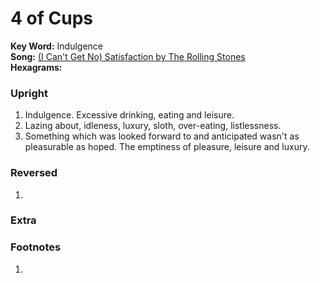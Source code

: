 # 4 of Cups

**Key Word:** Indulgence  
**Song:** [(I Can't Get No) Satisfaction by The Rolling Stones](https://www.youtube.com/watch?v=nrIPxlFzDi0)  
**Hexagrams:** 



### Upright

1) Indulgence. Excessive drinking, eating and leisure.
2) Lazing about, idleness, luxury, sloth, over-eating, listlessness.
3) Something which was looked forward to and anticipated wasn't as pleasurable as hoped. The emptiness of pleasure, leisure and luxury.



### Reversed

1) 



### Extra





### Footnotes

1. 


